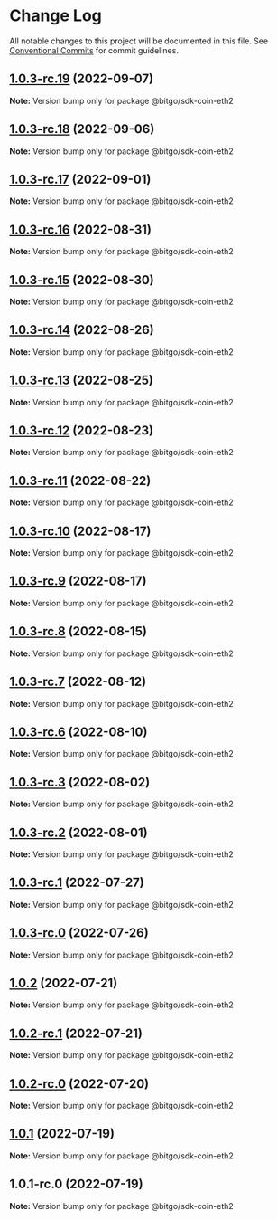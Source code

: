 # Change Log

All notable changes to this project will be documented in this file.
See [Conventional Commits](https://conventionalcommits.org) for commit guidelines.

## [1.0.3-rc.19](https://github.com/BitGo/BitGoJS/compare/@bitgo/sdk-coin-eth2@1.0.3-rc.18...@bitgo/sdk-coin-eth2@1.0.3-rc.19) (2022-09-07)

**Note:** Version bump only for package @bitgo/sdk-coin-eth2





## [1.0.3-rc.18](https://github.com/BitGo/BitGoJS/compare/@bitgo/sdk-coin-eth2@1.0.3-rc.17...@bitgo/sdk-coin-eth2@1.0.3-rc.18) (2022-09-06)

**Note:** Version bump only for package @bitgo/sdk-coin-eth2





## [1.0.3-rc.17](https://github.com/BitGo/BitGoJS/compare/@bitgo/sdk-coin-eth2@1.0.3-rc.16...@bitgo/sdk-coin-eth2@1.0.3-rc.17) (2022-09-01)

**Note:** Version bump only for package @bitgo/sdk-coin-eth2





## [1.0.3-rc.16](https://github.com/BitGo/BitGoJS/compare/@bitgo/sdk-coin-eth2@1.0.3-rc.15...@bitgo/sdk-coin-eth2@1.0.3-rc.16) (2022-08-31)

**Note:** Version bump only for package @bitgo/sdk-coin-eth2





## [1.0.3-rc.15](https://github.com/BitGo/BitGoJS/compare/@bitgo/sdk-coin-eth2@1.0.3-rc.14...@bitgo/sdk-coin-eth2@1.0.3-rc.15) (2022-08-30)

**Note:** Version bump only for package @bitgo/sdk-coin-eth2





## [1.0.3-rc.14](https://github.com/BitGo/BitGoJS/compare/@bitgo/sdk-coin-eth2@1.0.3-rc.13...@bitgo/sdk-coin-eth2@1.0.3-rc.14) (2022-08-26)

**Note:** Version bump only for package @bitgo/sdk-coin-eth2





## [1.0.3-rc.13](https://github.com/BitGo/BitGoJS/compare/@bitgo/sdk-coin-eth2@1.0.3-rc.12...@bitgo/sdk-coin-eth2@1.0.3-rc.13) (2022-08-25)

**Note:** Version bump only for package @bitgo/sdk-coin-eth2





## [1.0.3-rc.12](https://github.com/BitGo/BitGoJS/compare/@bitgo/sdk-coin-eth2@1.0.3-rc.11...@bitgo/sdk-coin-eth2@1.0.3-rc.12) (2022-08-23)

**Note:** Version bump only for package @bitgo/sdk-coin-eth2





## [1.0.3-rc.11](https://github.com/BitGo/BitGoJS/compare/@bitgo/sdk-coin-eth2@1.0.3-rc.10...@bitgo/sdk-coin-eth2@1.0.3-rc.11) (2022-08-22)

**Note:** Version bump only for package @bitgo/sdk-coin-eth2





## [1.0.3-rc.10](https://github.com/BitGo/BitGoJS/compare/@bitgo/sdk-coin-eth2@1.0.3-rc.9...@bitgo/sdk-coin-eth2@1.0.3-rc.10) (2022-08-17)

**Note:** Version bump only for package @bitgo/sdk-coin-eth2





## [1.0.3-rc.9](https://github.com/BitGo/BitGoJS/compare/@bitgo/sdk-coin-eth2@1.0.3-rc.8...@bitgo/sdk-coin-eth2@1.0.3-rc.9) (2022-08-17)

**Note:** Version bump only for package @bitgo/sdk-coin-eth2





## [1.0.3-rc.8](https://github.com/BitGo/BitGoJS/compare/@bitgo/sdk-coin-eth2@1.0.3-rc.7...@bitgo/sdk-coin-eth2@1.0.3-rc.8) (2022-08-15)

**Note:** Version bump only for package @bitgo/sdk-coin-eth2





## [1.0.3-rc.7](https://github.com/BitGo/BitGoJS/compare/@bitgo/sdk-coin-eth2@1.0.3-rc.6...@bitgo/sdk-coin-eth2@1.0.3-rc.7) (2022-08-12)

**Note:** Version bump only for package @bitgo/sdk-coin-eth2





## [1.0.3-rc.6](https://github.com/BitGo/BitGoJS/compare/@bitgo/sdk-coin-eth2@1.0.3-rc.5...@bitgo/sdk-coin-eth2@1.0.3-rc.6) (2022-08-10)

**Note:** Version bump only for package @bitgo/sdk-coin-eth2





## [1.0.3-rc.3](https://github.com/BitGo/BitGoJS/compare/@bitgo/sdk-coin-eth2@1.0.3-rc.2...@bitgo/sdk-coin-eth2@1.0.3-rc.3) (2022-08-02)

**Note:** Version bump only for package @bitgo/sdk-coin-eth2





## [1.0.3-rc.2](https://github.com/BitGo/BitGoJS/compare/@bitgo/sdk-coin-eth2@1.0.3-rc.1...@bitgo/sdk-coin-eth2@1.0.3-rc.2) (2022-08-01)

**Note:** Version bump only for package @bitgo/sdk-coin-eth2





## [1.0.3-rc.1](https://github.com/BitGo/BitGoJS/compare/@bitgo/sdk-coin-eth2@1.0.3-rc.0...@bitgo/sdk-coin-eth2@1.0.3-rc.1) (2022-07-27)

**Note:** Version bump only for package @bitgo/sdk-coin-eth2





## [1.0.3-rc.0](https://github.com/BitGo/BitGoJS/compare/@bitgo/sdk-coin-eth2@1.0.2...@bitgo/sdk-coin-eth2@1.0.3-rc.0) (2022-07-26)

**Note:** Version bump only for package @bitgo/sdk-coin-eth2





## [1.0.2](https://github.com/BitGo/BitGoJS/compare/@bitgo/sdk-coin-eth2@1.0.2-rc.1...@bitgo/sdk-coin-eth2@1.0.2) (2022-07-21)

**Note:** Version bump only for package @bitgo/sdk-coin-eth2





## [1.0.2-rc.1](https://github.com/BitGo/BitGoJS/compare/@bitgo/sdk-coin-eth2@1.0.2-rc.0...@bitgo/sdk-coin-eth2@1.0.2-rc.1) (2022-07-21)

**Note:** Version bump only for package @bitgo/sdk-coin-eth2





## [1.0.2-rc.0](https://github.com/BitGo/BitGoJS/compare/@bitgo/sdk-coin-eth2@1.0.1...@bitgo/sdk-coin-eth2@1.0.2-rc.0) (2022-07-20)

**Note:** Version bump only for package @bitgo/sdk-coin-eth2





## [1.0.1](https://github.com/BitGo/BitGoJS/compare/@bitgo/sdk-coin-eth2@1.0.1-rc.0...@bitgo/sdk-coin-eth2@1.0.1) (2022-07-19)

**Note:** Version bump only for package @bitgo/sdk-coin-eth2





## 1.0.1-rc.0 (2022-07-19)

**Note:** Version bump only for package @bitgo/sdk-coin-eth2
